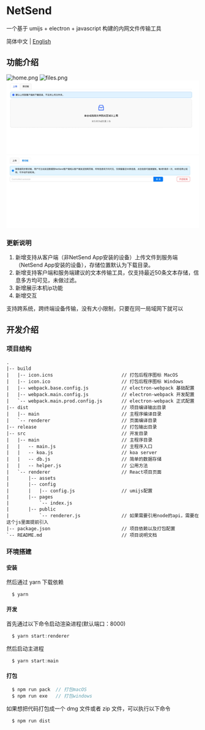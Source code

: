 # NetSend

一个基于 umijs + electron + javascript 构建的内网文件传输工具

简体中文 | [English](./README-US.md)
## 功能介绍

![home.png](./home.png)
![files.png](./files.png)
![upload.jpg](./upload.jpg)
![plate.jpg](./plate.jpg)

### 更新说明

1. 新增支持从客户端（非NetSend App安装的设备）上传文件到服务端（NetSend App安装的设备），存储位置默认为下载目录。
2. 新增支持客户端和服务端建议的文本传输工具，仅支持最近50条文本存储，信息多方均可见，未做过滤。
3. 新增展示本机ip功能
4. 新增交互

支持跨系统，跨终端设备传输，没有大小限制，只要在同一局域网下就可以


## 开发介绍

### 项目结构

```ssh
.
|-- build
|   |-- icon.icns                         // 打包后程序图标 MacOS
|   |-- icon.ico                          // 打包后程序图标 Windows
|   |-- webpack.base.config.js            // electron-webpack 基础配置
|   |-- webpack.main.config.js            // electron-webpack 开发配置
|   `-- webpack.main.prod.config.js       // electron-webpack 正式配置
|-- dist                                  // 项目编译输出目录
|   |-- main                              // 主程序编译目录
|   `-- renderer                          // 页面编译目录
|-- release                               // 打包输出目录
|-- src                                   // 开发目录
|   |-- main                              // 主程序目录
|   |   -- main.js                        // 主程序入口
|   |   -- koa.js                         // koa server
|   |   -- db.js                          // 简单的数据存储
|   |   -- helper.js                      // 公用方法
|   `-- renderer                          // React项目页面
|       |-- assets
|       |-- config
|       |   |-- config.js                 // umijs配置
|       |-- pages
|           `-- index.js
|       |-- public
|           `-- renderer.js               // 如果需要引用node的api，需要在这个js里面提前引入
|-- package.json                          // 项目依赖以及打包配置
`-- README.md                             // 项目说明文档
```

### 环境搭建

#### 安装

然后通过 yarn 下载依赖

```javascript
  $ yarn
```

#### 开发

首先通过以下命令启动渲染进程(默认端口：8000)

```javascript
  $ yarn start:renderer
```

然后启动主进程

```javascript
  $ yarn start:main
```

#### 打包

```javascript
  $ npm run pack  // 打包macOS
  $ npm run exe   // 打包windows
```

如果想把代码打包成一个 dmg 文件或者 zip 文件，可以执行以下命令

```javascript
  $ npm run dist
```

